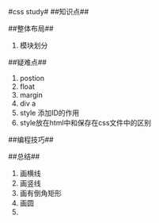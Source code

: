 #css study#
##知识点##






##整体布局##
1. 模块划分





##疑难点##
1. postion
2. float
3. margin 
4. div a 
5. style 添加ID的作用
6. style放在html中和保存在css文件中的区别





##编程技巧##





##总结##
1. 画横线
2. 画竖线
3. 画有倒角矩形
4. 画圆
5. 